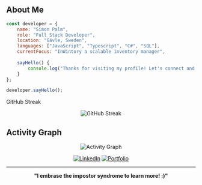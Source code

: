 ## About Me

```javascript
const developer = {
    name: "Simon Palm",
    role: "Full Stack Developer", 
    location: "Gävle, Sweden",
    languages: ["JavaScript", "Typescript", "C#", "SQL"],
    currentFocus: "InWintory a scalable inventory manager",
    
    sayHello() {
        console.log("Thanks for visiting my profile! Let's connect and build something amazing together!");
    }
};

developer.sayHello();
```
  GitHub Streak
<div align="center">
  <img src="https://github-readme-streak-stats.herokuapp.com/?user=Palmen01&theme=react&hide_border=true" alt="GitHub Streak" />
</div>

## Activity Graph
<div align="center">
  <img src="https://github-readme-activity-graph.vercel.app/graph?username=Palmen01&theme=react-dark&hide_border=true" alt="Activity Graph"/>
</div>

<div align="center">

[![LinkedIn](https://img.shields.io/badge/-LinkedIn-0077B5?style=for-the-badge&logo=linkedin&logoColor=white)](https://linkedin.com/in/simon-palm-nordholm-2bb440290/)
[![Portfolio](https://img.shields.io/badge/-Portfolio-FF5722?style=for-the-badge&logo=todoist&logoColor=white)](https://simonnordholm.netlify.app)

</div>

---

<div align="center">
  
  **"I embrase the impostor syndrome to learn more! :)"**
</div>
